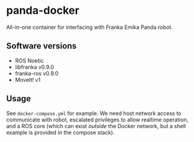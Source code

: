 # panda-docker
All-in-one container for interfacing with Franka Emika Panda robot.

## Software versions
- ROS Noetic
- libfranka v0.9.0
- franka-ros v0.9.0
- MoveIt! v1

## Usage
See `docker-compose.yml` for example. We need host network access to communicate with robot, escalated privileges to allow realtime operation, and a ROS core (which can exist *outside* the Docker network, but a shell example is provided in the compose stack).